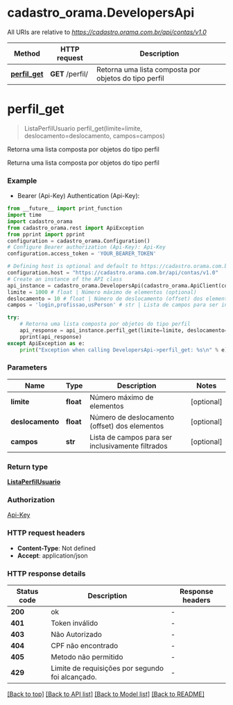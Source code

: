 # cadastro_orama.DevelopersApi

All URIs are relative to *https://cadastro.orama.com.br/api/contas/v1.0*

Method | HTTP request | Description
------------- | ------------- | -------------
[**perfil_get**](DevelopersApi.md#perfil_get) | **GET** /perfil/ | Retorna uma lista composta por objetos do tipo perfil


# **perfil_get**
> ListaPerfilUsuario perfil_get(limite=limite, deslocamento=deslocamento, campos=campos)

Retorna uma lista composta por objetos do tipo perfil

Returna uma lista composta por objetos do tipo perfil

### Example

* Bearer (Api-Key) Authentication (Api-Key):
```python
from __future__ import print_function
import time
import cadastro_orama
from cadastro_orama.rest import ApiException
from pprint import pprint
configuration = cadastro_orama.Configuration()
# Configure Bearer authorization (Api-Key): Api-Key
configuration.access_token = 'YOUR_BEARER_TOKEN'

# Defining host is optional and default to https://cadastro.orama.com.br/api/contas/v1.0
configuration.host = "https://cadastro.orama.com.br/api/contas/v1.0"
# Create an instance of the API class
api_instance = cadastro_orama.DevelopersApi(cadastro_orama.ApiClient(configuration))
limite = 1000 # float | Número máximo de elementos (optional)
deslocamento = 10 # float | Número de deslocamento (offset) dos elementos (optional)
campos = 'login,profissao,usPerson' # str | Lista de campos para ser inclusivamente filtrados (optional)

try:
    # Retorna uma lista composta por objetos do tipo perfil
    api_response = api_instance.perfil_get(limite=limite, deslocamento=deslocamento, campos=campos)
    pprint(api_response)
except ApiException as e:
    print("Exception when calling DevelopersApi->perfil_get: %s\n" % e)
```

### Parameters

Name | Type | Description  | Notes
------------- | ------------- | ------------- | -------------
 **limite** | **float**| Número máximo de elementos | [optional] 
 **deslocamento** | **float**| Número de deslocamento (offset) dos elementos | [optional] 
 **campos** | **str**| Lista de campos para ser inclusivamente filtrados | [optional] 

### Return type

[**ListaPerfilUsuario**](ListaPerfilUsuario.md)

### Authorization

[Api-Key](../README.md#Api-Key)

### HTTP request headers

 - **Content-Type**: Not defined
 - **Accept**: application/json

### HTTP response details
| Status code | Description | Response headers |
|-------------|-------------|------------------|
**200** | ok |  -  |
**401** | Token inválido |  -  |
**403** | Não Autorizado |  -  |
**404** | CPF não encontrado |  -  |
**405** | Metodo não permitido |  -  |
**429** | Limite de requisições por segundo foi alcançado. |  -  |

[[Back to top]](#) [[Back to API list]](../README.md#documentation-for-api-endpoints) [[Back to Model list]](../README.md#documentation-for-models) [[Back to README]](../README.md)

